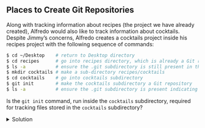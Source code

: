 
## Places to Create Git Repositories

Along with tracking information about recipes (the project we have already created), Alfredo would also like to track information about cocktails. Despite Jimmy’s concerns, Alfredo creates a cocktails project inside his recipes project with the following sequence of commands:

```bash
$ cd ~/Desktop    # return to Desktop directory
$ cd recipes      # go into recipes directory, which is already a Git repository
$ ls -a           # ensure the .git subdirectory is still present in the recipes directory
$ mkdir cocktails # make a sub-directory recipes/cocktails
$ cd cocktails    # go into cocktails subdirectory
$ git init        # make the cocktails subdirectory a Git repository
$ ls -a           # ensure the .git subdirectory is present indicating we have created a new Git repository
```
Is the ```git init``` command, run inside the ```cocktails``` subdirectory, required for tracking files stored in the ```cocktails``` subdirectory?

<details>
<summary>Solution
</summary>

No. Alfredo does not need to make the cocktails subdirectory a Git repository because the recipes repository will track all files, sub-directories, and subdirectory files under the recipes directory. Thus, in order to track all information about cocktails, Alfredo only needed to add the cocktails subdirectory to the recipes directory.

Additionally, Git repositories can interfere with each other if they are “nested”: the outer repository will try to version-control the inner repository. Therefore, it’s best to create each new Git repository in a separate directory. To be sure that there is no conflicting repository in the directory, check the output of git status. If it looks like the following, you are good to go to create a new repository as shown above:

```bash
$ git status
```

```console
fatal: Not a git repository (or any of the parent directories): .git
```

  [Episode 3 exercise 2](expisode3_ex2.md)
